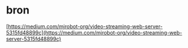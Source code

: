 # bron

[https://medium.com/mjrobot-org/video-streaming-web-server-5315fd48899c](https://medium.com/mjrobot-org/video-streaming-web-server-5315fd48899c)

